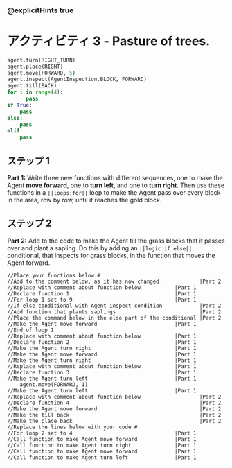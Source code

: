 ### @explicitHints true

# アクティビティ 3 - Pasture of trees. 

```python
agent.turn(RIGHT_TURN)
agent.place(RIGHT)
agent.move(FORWARD, 5)
agent.inspect(AgentInspection.BLOCK, FORWARD) 
agent.till(BACK)
for i in range(4):
      pass
if True: 
    pass
else: 
    pass
elif:
    pass
```

## ステップ 1
**Part 1:** Write three new functions with different sequences, one to make the Agent **move forward**, one to **turn left**, and one to **turn right**. 
Then use these functions in a `||loops:for||` loop to make the Agent pass over every block in the area, row by row, until it reaches the gold block.

## ステップ 2 
**Part 2:** Add to the code to make the Agent till the grass blocks that it passes over and plant a sapling.
Do this by adding an `||logic:if else||` conditional, that inspects for grass blocks, in the function that moves the Agent forward. 

```template
//Place your functions below #  
//Add to the comment below, as it has now changed             |Part 2
//Replace with comment about function below           |Part 1    
//Declare function 1                                  |Part 1
//For loop 1 set to 9                                 |Part 1
//If else conditional with Agent inspect condition            |Part 2
//Add function that plants saplings                           |Part 2
//Place the command below in the else part of the conditional |Part 2
//Make the Agent move forward                         |Part 1
//End of loop 1
//Replace with comment about function below           |Part 1    
//Declare function 2                                  |Part 1
//Make the Agent turn right                           |Part 1
//Make the Agent move forward                         |Part 1
//Make the Agent turn right                           |Part 1
//Replace with comment about function below           |Part 1    
//Declare function 3                                  |Part 1
//Make the Agent turn left                            |Part 1
    agent.move(FORWARD, 1)
//Make the Agent turn left                            |Part 1
//Replace with comment about function below                   |Part 2 
//Declare function 4                                          |Part 2
//Make the Agent move forward                                 |Part 2
//Make the till back                                          |Part 2
//Make the place back                                         |Part 2
//Replace the lines below with your code #
//For loop 2 set to 4                                 |Part 1
//Call function to make Agent move forward            |Part 1
//Call function to make Agent turn right              |Part 1
//Call function to make Agent move forward            |Part 1
//Call function to make Agent turn left               |Part 1                       
```
